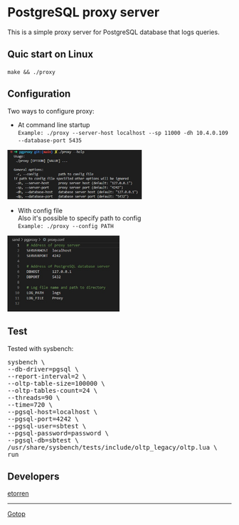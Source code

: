 # PostgreSQL proxy server <a name="top"></a>
This is a simple proxy server for PostgreSQL database that logs queries.

## Quic start on Linux

`make && ./proxy`

## Configuration

Two ways to configure proxy:
* At command line startup<br />
`Example: ./proxy --server-host localhost --sp 11000 -dh 10.4.0.109 --database-port 5435`
<img src="https://github.com/etorren1/PgSQLproxy/blob/main/images/cmd.jpg" width="60%"/>

* With config file<br />
 Also it's possible to specify path to config<br />
`Example: ./proxy --config PATH`
<img src="https://github.com/etorren1/PgSQLproxy/blob/main/images/config.jpg" width="50%"/>

## Test

Tested with sysbench:
<pre>sysbench \
--db-driver=pgsql \
--report-interval=2 \
--oltp-table-size=100000 \
--oltp-tables-count=24 \
--threads=90 \
--time=720 \
--pgsql-host=localhost \
--pgsql-port=4242 \
--pgsql-user=sbtest \
--pgsql-password=password \
--pgsql-db=sbtest \
/usr/share/sysbench/tests/include/oltp_legacy/oltp.lua \
run</pre>

## Developers
[etorren](https://github.com/etorren1)  
***
<a href="#top">Gotop</a>
